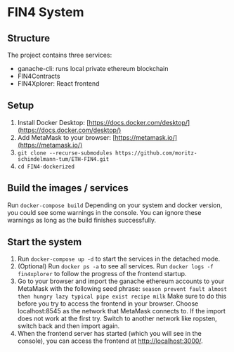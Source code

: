 # FIN4 System

## Structure

The project contains three services:

- ganache-cli: runs local private ethereum blockchain
- FIN4Contracts
- FIN4Xplorer: React frontend 

## Setup

1. Install Docker Desktop: [https://docs.docker.com/desktop/](https://docs.docker.com/desktop/)
2. Add MetaMask to your browser: [https://metamask.io/](https://metamask.io/)
3. `git clone --recurse-submodules https://github.com/moritz-schindelmann-tum/ETH-FIN4.git`
4. `cd FIN4-dockerized`

## Build the images / services

Run `docker-compose build`
Depending on your system and docker version, you could see some warnings in the console. You can ignore these warnings as long as the build finishes successfully.

## Start the system

1. Run `docker-compose up -d` to start the services in the detached mode.
2. (Optional) Run `docker ps -a` to see all services.
Run `docker logs -f fin4xplorer` to follow the progress of the frontend startup. 
3. Go to your browser and import the ganache ethereum accounts to your MetaMask with the following seed phrase: 
`season prevent fault almost then hungry lazy typical pipe exist recipe milk` 
Make sure to do this before you try to access the frontend in your browser. 
Choose localhost:8545 as the network that MetaMask connects to. If the import does not work at the first try. Switch to another network like ropsten, switch back and then import again.
5. When the frontend server has started (which you will see in the console), you can access the frontend at [http://localhost:3000/](http://localhost:3000/).
